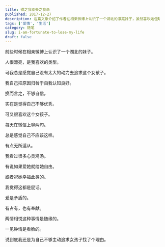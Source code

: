 ```yaml
---
title: 得之我幸失之我命
published: 2017-12-27
description: 这篇文章介绍了作者在相亲微博上认识了一个湖北的漂亮妹子，虽然喜欢她但缺乏追求的动力，归因于自我认知良好和不够自信。作者每天与她在微信上简单交流，感到无所适从，对心灵鸡汤中的爱情观点持怀疑态度，认为爱是矛盾的，既有占有也有奉献，最终为自己不够主动找了借口。
tags: ['爱情', '生活']
category: 随笔
slug: i-am-fortunate-to-lose-my-life
draft: false
---
```


前些时候在相亲微博上认识了一个湖北的妹子。 

人很漂亮，是我喜欢的类型。 

可我总是感觉自己没有太大的动力去追求这个女孩子。 

我自己把原因归咎于自我认知良好。 

换而言之，不够自信。 

实在是觉得自己不够优秀。 

可又很喜欢这个女孩子。 

每天在微信上聊两句。 

总是感觉自己不应该这样。 

有点无所适从。 

我看过很多心灵鸡汤。 

有说如果爱她就给她自由。 

或者祝她幸福此类的。 

我觉得这都是屁话。 

爱是矛盾的。 

有占有，也有奉献。 

两情相悦这种事情是随缘的。 

一见钟情是看脸的。 

说到底我还是为自己不够主动追求女孩子找了个理由。